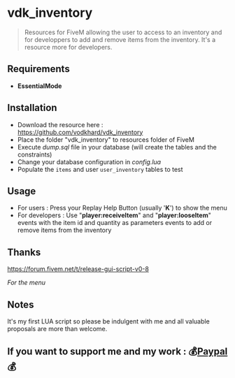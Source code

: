 # vdk_inventory

> Resources for FiveM allowing the user to access to an inventory and for developpers to add and remove items from the inventory. It's a resource more for developers.

## Requirements

- **EssentialMode**

## Installation

- Download the resource here : https://github.com/vodkhard/vdk_inventory 
- Place the folder "vdk_inventory" to resources folder of FiveM
- Execute _dump.sql_ file in your database (will create the tables and the constraints)
- Change your database configuration in _config.lua_
- Populate the `items` and user `user_inventory` tables to test

## Usage

- For users : Press your Replay Help Button (usually '**K**') to show the menu
- For developers : Use "**player:receiveItem**" and "**player:looseItem**" events with the item id and quantity as parameters events to add or remove items from the inventory

## Thanks

https://forum.fivem.net/t/release-gui-script-v0-8

_For the menu_

## Notes

It's my first LUA script so please be indulgent with me and all valuable proposals are more than welcome.

## If you want to support me and my work : :moneybag:[Paypal](https://www.paypal.com/cgi-bin/webscr?cmd=_s-xclick&hosted_button_id=B3ZE4W8Y626MA):moneybag: